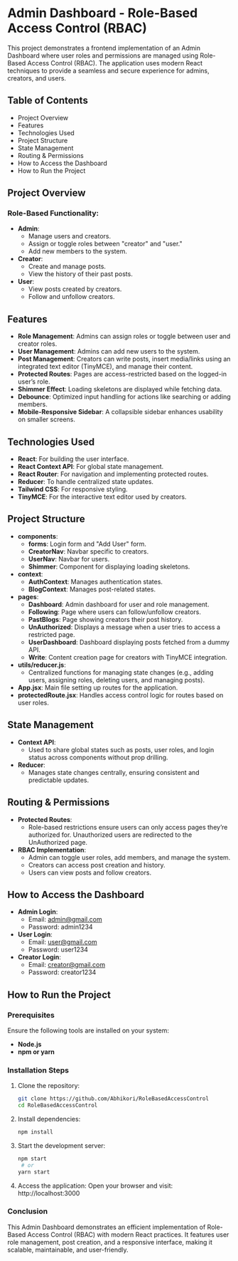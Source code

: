 # Admin Dashboard - Role-Based Access Control (RBAC)

This project demonstrates a frontend implementation of an Admin Dashboard where user roles and permissions are managed using Role-Based Access Control (RBAC). The application uses modern React techniques to provide a seamless and secure experience for admins, creators, and users.

## Table of Contents
- Project Overview
- Features
- Technologies Used
- Project Structure
- State Management
- Routing & Permissions
- How to Access the Dashboard
- How to Run the Project

## Project Overview

### Role-Based Functionality:
- **Admin**:
  - Manage users and creators.
  - Assign or toggle roles between "creator" and "user."
  - Add new members to the system.
- **Creator**:
  - Create and manage posts.
  - View the history of their past posts.
- **User**:
  - View posts created by creators.
  - Follow and unfollow creators.

## Features
- **Role Management**: Admins can assign roles or toggle between user and creator roles.
- **User Management**: Admins can add new users to the system.
- **Post Management**: Creators can write posts, insert media/links using an integrated text editor (TinyMCE), and manage their content.
- **Protected Routes**: Pages are access-restricted based on the logged-in user’s role.
- **Shimmer Effect**: Loading skeletons are displayed while fetching data.
- **Debounce**: Optimized input handling for actions like searching or adding members.
- **Mobile-Responsive Sidebar**: A collapsible sidebar enhances usability on smaller screens.

## Technologies Used
- **React**: For building the user interface.
- **React Context API**: For global state management.
- **React Router**: For navigation and implementing protected routes.
- **Reducer**: To handle centralized state updates.
- **Tailwind CSS**: For responsive styling.
- **TinyMCE**: For the interactive text editor used by creators.

## Project Structure
- **components**:
  - **forms**: Login form and "Add User" form.
  - **CreatorNav**: Navbar specific to creators.
  - **UserNav**: Navbar for users.
  - **Shimmer**: Component for displaying loading skeletons.
- **context**:
  - **AuthContext**: Manages authentication states.
  - **BlogContext**: Manages post-related states.
- **pages**:
  - **Dashboard**: Admin dashboard for user and role management.
  - **Following**: Page where users can follow/unfollow creators.
  - **PastBlogs**: Page showing creators their post history.
  - **UnAuthorized**: Displays a message when a user tries to access a restricted page.
  - **UserDashboard**: Dashboard displaying posts fetched from a dummy API.
  - **Write**: Content creation page for creators with TinyMCE integration.
- **utils/reducer.js**:
  - Centralized functions for managing state changes (e.g., adding users, assigning roles, deleting users, and managing posts).
- **App.jsx**: Main file setting up routes for the application.
- **protectedRoute.jsx**: Handles access control logic for routes based on user roles.

## State Management
- **Context API**:
  - Used to share global states such as posts, user roles, and login status across components without prop drilling.
- **Reducer**:
  - Manages state changes centrally, ensuring consistent and predictable updates.

## Routing & Permissions
- **Protected Routes**:
  - Role-based restrictions ensure users can only access pages they’re authorized for. Unauthorized users are redirected to the UnAuthorized page.
- **RBAC Implementation**:
  - Admin can toggle user roles, add members, and manage the system.
  - Creators can access post creation and history.
  - Users can view posts and follow creators.

## How to Access the Dashboard
- **Admin Login**:
  - Email: admin@gmail.com
  - Password: admin1234
- **User Login**:
  - Email: user@gmail.com
  - Password: user1234
- **Creator Login**:
  - Email: creator@gmail.com
  - Password: creator1234

## How to Run the Project

### Prerequisites
Ensure the following tools are installed on your system:
- **Node.js**
- **npm or yarn**

### Installation Steps
1. Clone the repository:
   ```bash
   git clone https://github.com/Abhikori/RoleBasedAccessControl  
   cd RoleBasedAccessControl  
2. Install dependencies:
   ```bash
   npm install
   ```
3. Start the development server:
   ```bash
   npm start  
    # or  
   yarn start 
   ``` 
4. Access the application: Open your browser and visit:
http://localhost:3000

### Conclusion
This Admin Dashboard demonstrates an efficient implementation of Role-Based Access Control (RBAC) with modern React practices. It features user role management, post creation, and a responsive interface, making it scalable, maintainable, and user-friendly.